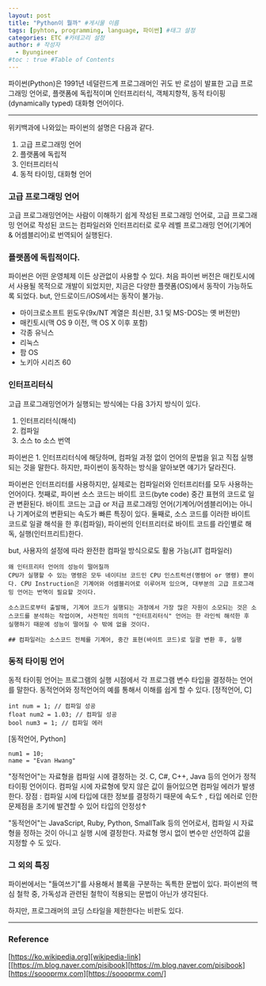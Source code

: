 ```yaml
---
layout: post
title: "Python이 뭘까" #게시물 이름
tags: [pyhton, programming, language, 파이썬] #태그 설정
categories: ETC #카테고리 설정
author: # 작성자
  - Byungineer
#toc : true #Table of Contents
---
```


파이썬(Python)은 1991년 네덜란드계 프로그래머인 귀도 반 로섬이 발표한 고급 프로그래밍 언어로, 플랫폼에 독립적이며 인터프리터식, 객체지향적, 동적 타이핑(dynamically typed) 대화형 언어이다. 

---

위키백과에 나와있는 파이썬의 설명은 다음과 같다.
1. 고급 프로그래밍 언어
2. 플랫폼에 독립적
3. 인터프리터식
4. 동적 타이밍, 대화형 언어

### 고급 프로그래밍 언어
고급 프로그래밍언어는 사람이 이해하기 쉽게 작성된 프로그래밍 언어로, 고급 프로그래밍 언어로 작성된 코드는 컴파일러와 인터프리터로 로우 레벨 프로그래밍 언어(기계어 & 어셈블리어)로 번역되어 실행된다.

### 플랫폼에 독립적이다.
파이썬은 어떤 운영체제 이든 상관없이 사용할 수 있다.
처음 파이썬 버전은 매킨토시에서 사용될 목적으로 개발이 되었지만, 지금은 다양한 플랫폼(OS)에서 동작이 가능하도록 되었다.
but, 안드로이드/iOS에서는 동작이 불가능.
- 마이크로소프트 윈도우(9x/NT 계열은 최신판, 3.1 및 MS-DOS는 옛 버전만)
- 매킨토시(맥 OS 9 이전, 맥 OS X 이후 포함)
- 각종 유닉스
- 리눅스
- 팜 OS
- 노키아 시리즈 60

### 인터프리터식
고급 프로그래밍언어가 실행되는 방식에는 다음 3가지 방식이 있다.
1. 인터프리터식(해석)
2. 컴파일
3. 소스 to 소스 번역

파이썬은 1. 인터프리터식에 해당하며, 컴파일 과정 없이 언어의 문법을 읽고 직접 실행되는 것을 말한다. 하지만, 파이썬이 동작하는 방식을 알아보면 얘기가 달라진다.

파이썬은 인터프리터를 사용하지만, 실제로는 컴파일러와 인터프리터를 모두 사용하는 언어이다.
첫째로, 파이썬 소스 코드는 바이트 코드(byte code) 중간 표현의 코드로 일관 변환된다.
  바이트 코드는 고급 or 저급 프로그래밍 언어(기계어/어셈블리어)는 아니나 기계어로의 변환되는 속도가 빠른 특징이 있다. 
둘째로, 소스 코드를 이러한 바이트 코드로 일괄 해석을 한 후(컴파일), 파이썬의 인터프리터로 바이트 코드를 라인별로 해독, 실행(인터프리트)한다.

but, 사용자의 설정에 따라 완전한 컴파일 방식으로도 활용 가능(JIT 컴파일러)

```
왜 인터프리터 언어의 성능이 떨어질까
CPU가 실행할 수 있는 명령은 모두 네이티브 코드인 CPU 인스트럭션(명령어 or 명령) 뿐이다. CPU Instruction은 기계어와 어셈블리어로 이루어져 있으며, 대부분의 고급 프로그래밍 언어는 번역이 필요할 것이다.

소스코드로부터 출발해, 기계어 코드가 실행되는 과정에서 가장 많은 자원이 소모되는 것은 소스코드를 분석하는 작업이며, 사전적인 의미의 "인터프리터식" 언어는 한 라인씩 해석한 후 실행하기 때문에 성능이 떨어질 수 밖에 없을 것이다.

## 컴파일러는 소스코드 전체를 기계어, 중간 표현(바이트 코드)로 일괄 변환 후, 실행
```

### 동적 타이핑 언어
동적 타이핑 언어는 프로그램의 실행 시점에서 각 프로그램 변수 타입을 결정하는 언어를 말한다.
동적언어와 정적언어의 예를 통해서 이해를 쉽게 할 수 있다.
[정적언어, C]
```
int num = 1; // 컴파일 성공
float num2 = 1.03; // 컴파일 성공
bool num3 = 1; // 컴파일 에러
```

[동적언어, Python]
```
num1 = 10;
name = "Evan Hwang"
```


"정적언어"는 자료형을 컴파일 시에 결정하는 것. C, C#, C++, Java 등의 언어가 정적 타이핑 언어이다. 컴파일 시에 자료형에 맞지 않은 값이 들어있으면 컴파일 에러가 발생한다.
장점 : 컴파일 시에 타입에 대한 정보를 결정하기 때문에 속도↑ , 타입 에러로 인한 문제점을 초기에 발견할 수 있어 타입의 안정성↑

"동적언어"는 JavaScript, Ruby, Python, SmallTalk 등의 언어로서, 컴파일 시 자료형을 정하는 것이 아니고 실행 시에 결정한다. 자료형 명시 없이 변수만 선언하여 값을 지정할 수 도 있다.


### 그 외의 특징
파이썬에서는 "들여쓰기"를 사용해서 블록을 구분하는 독특한 문법이 있다. 파이썬의 핵심 철학 중, 가독성과 관련된 철학이 적용되는 문법이 아닌가 생각된다. 

하지만, 프로그래머의 코딩 스타일을 제한한다는 비판도 있다.

---
### Reference
[https://ko.wikipedia.org][wikipedia-link]
[[https://m.blog.naver.com/pisibook][https://m.blog.naver.com/pisibook]
[https://soooprmx.com][https://soooprmx.com/]



[wikipedia-link]: https://ko.wikipedia.org/wiki/%EA%B3%A0%EA%B8%89_%ED%94%84%EB%A1%9C%EA%B7%B8%EB%9E%98%EB%B0%8D_%EC%96%B8%EC%96%B4
[https://m.blog.naver.com/pisibook]: https://m.blog.naver.com/pisibook/221711169180
[https://soooprmx.com/]: https://soooprmx.com/%ED%8C%8C%EC%9D%B4%EC%8D%AC%EC%9D%80-%EC%9D%B8%ED%84%B0%ED%94%84%EB%A6%AC%ED%84%B0%EC%96%B8%EC%96%B4%EC%9E%85%EB%8B%88%EA%B9%8C/
